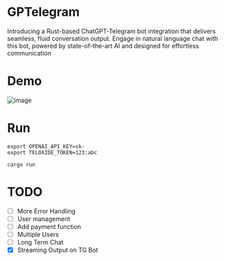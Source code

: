 # GPTelegram
Introducing a Rust-based ChatGPT-Telegram bot integration that delivers seamless, fluid conversation output. Engage in natural language chat with this bot, powered by state-of-the-art AI and designed for effortless communication

# Demo
![image](https://github.com/RevAtN/GPTelegram/blob/main/demo.gif)

# Run
```
export OPENAI_API_KEY=sk-
export TELOXIDE_TOKEN=123:abc

cargo run
```
# TODO

- [ ] More Error Handling
- [ ] User management
- [ ] Add payment function
- [ ] Multiple Users
- [ ] Long Term Chat
- [x] Streaming Output on TG Bot
